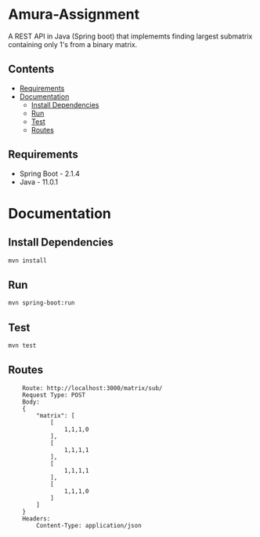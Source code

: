 # Amura-Assignment

A REST API in Java (Spring boot) that implememts finding largest submatrix containing only 1's from a binary matrix.

## Contents
- [Requirements](#requirements)
- [Documentation](#documentation)
    - [Install Dependencies](#install-dependencies)
    - [Run](#run)
    - [Test](#test)
    - [Routes](#routes)

## Requirements
- Spring Boot - 2.1.4
- Java - 11.0.1

# Documentation

## Install Dependencies
```bash
mvn install
``` 

## Run
```bash
mvn spring-boot:run
```

## Test
```bash
mvn test
```


## Routes

```
    Route: http://localhost:3000/matrix/sub/
    Request Type: POST
    Body: 
    {
        "matrix": [
            [
                1,1,1,0
            ],
            [
                1,1,1,1
            ],
            [
                1,1,1,1
            ],
            [
                1,1,1,0
            ]
        ]
    }
    Headers: 
        Content-Type: application/json
```





